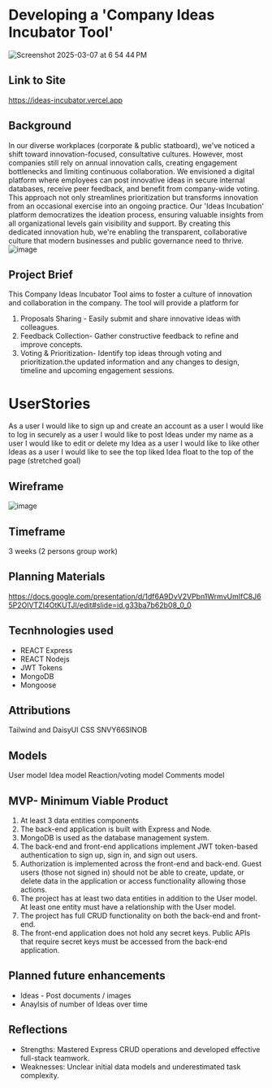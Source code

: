 # Developing a 'Company Ideas Incubator Tool' 
![Screenshot 2025-03-07 at 6 54 44 PM](https://github.com/user-attachments/assets/1fe7e0ce-cc3e-489d-a14d-3e396e9a5c7c)

## Link to Site
https://ideas-incubator.vercel.app

## Background
In our diverse workplaces (corporate & public statboard), we've noticed a shift toward innovation-focused, consultative cultures. However, most companies still rely on annual innovation calls, creating engagement bottlenecks and limiting continuous collaboration.
We envisioned a digital platform where employees can post innovative ideas in secure internal databases, receive peer feedback, and benefit from company-wide voting. This approach not only streamlines prioritization but transforms innovation from an occasional exercise into an ongoing practice.
Our 'Ideas Incubation' platform democratizes the ideation process, ensuring valuable insights from all organizational levels gain visibility and support. By creating this dedicated innovation hub, we're enabling the transparent, collaborative culture that modern businesses and public governance need to thrive.
![image](https://github.com/user-attachments/assets/a4a90066-6347-4e9c-82cc-b18b31d7d28a)


## Project Brief
This Company Ideas Incubator Tool aims to foster a culture of innovation and collaboration in the company. The tool will provide a platform for
1. Proposals Sharing - Easily submit and share innovative ideas with colleagues.
2. Feedback Collection- Gather constructive feedback to refine and improve concepts.
3. Voting & Prioritization- Identify top ideas through voting and prioritization.the updated information and any changes to design, timeline and upcoming engagement sessions.

# UserStories 
As a user I would like to sign up and create an account
as a user I would like to log in securely 
as a user I would like to post Ideas under my name
as a user I would like to edit or delete my Idea
as a user I would like to like other Ideas 
as a user I would like to see the top liked Idea float to the top of the page (stretched goal)

## Wireframe
![image](https://github.com/user-attachments/assets/b8f9ac31-6165-47c2-af99-57330192a4c3)


## Timeframe
3 weeks (2 persons group work)

## Planning Materials
https://docs.google.com/presentation/d/1df6A9DvV2VPbn1WrmvUmIfC8J65P2OlVTZI4OtKUTJI/edit#slide=id.g33ba7b62b08_0_0

## Tecnhnologies used
- REACT Express
- REACT Nodejs
- JWT Tokens
- MongoDB
- Mongoose

## Attributions
Tailwind and DaisyUI CSS
SNVY66SINOB

## Models
User model
Idea model 
Reaction/voting model
Comments model

## MVP- Minimum Viable Product
1. At least 3 data entities components
2. The back-end application is built with Express and Node.
3. MongoDB is used as the database management system.
4. The back-end and front-end applications implement JWT token-based authentication to sign up, sign in, and sign out users.
5. Authorization is implemented across the front-end and back-end. Guest users (those not signed in) should not be able to create, update, or delete data in the application or access functionality allowing those actions.
6. The project has at least two data entities in addition to the User model. At least one entity must have a relationship with the User model.
7. The project has full CRUD functionality on both the back-end and front-end.
8. The front-end application does not hold any secret keys. Public APIs that require secret keys must be accessed from the back-end application.

## Planned future enhancements
- Ideas - Post documents / images
- Anaylsis of number of Ideas over time

## Reflections
- Strengths: Mastered Express CRUD operations and developed effective full-stack teamwork.
- Weaknesses: Unclear initial data models and underestimated task complexity.



